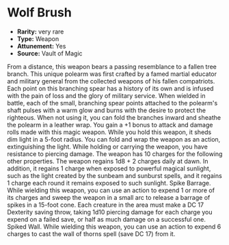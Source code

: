 
# Wolf Brush

* **Rarity:** very rare
* **Type:** Weapon
* **Attunement:** Yes
* **Source:** Vault of Magic


From a distance, this weapon bears a passing resemblance to a fallen tree branch. This unique polearm was first crafted by a famed martial educator and military general from the collected weapons of his fallen compatriots. Each point on this branching spear has a history of its own and is infused with the pain of loss and the glory of military service. When wielded in battle, each of the small, branching spear points attached to the polearm's shaft pulses with a warm glow and burns with the desire to protect the righteous. When not using it, you can fold the branches inward and sheathe the polearm in a leather wrap. You gain a +1 bonus to attack and damage rolls made with this magic weapon. While you hold this weapon, it sheds dim light in a 5-foot radius. You can fold and wrap the weapon as an action, extinguishing the light. While holding or carrying the weapon, you have resistance to piercing damage. The weapon has 10 charges for the following other properties. The weapon regains 1d8 + 2 charges daily at dawn. In addition, it regains 1 charge when exposed to powerful magical sunlight, such as the light created by the sunbeam and sunburst spells, and it regains 1 charge each round it remains exposed to such sunlight. Spike Barrage. While wielding this weapon, you can use an action to expend 1 or more of its charges and sweep the weapon in a small arc to release a barrage of spikes in a 15-foot cone. Each creature in the area must make a DC 17 Dexterity saving throw, taking 1d10 piercing damage for each charge you expend on a failed save, or half as much damage on a successful one. Spiked Wall. While wielding this weapon, you can use an action to expend 6 charges to cast the wall of thorns spell (save DC 17) from it.
